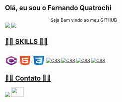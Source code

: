 ## Olá, eu sou o Fernando Quatrochi


<div align="center">
Seja Bem vindo ao meu GITHUB
 
</div>

<a href="https://github.com/FernandinnnQ145">
<img height="180em" src="https://github-readme-stats.vercel.app/api?username=FernandinnnQ145&show_icons=true&icon_color=FF5C01&bg_color=2,000,FF5C01&title_color=fff&text_color=fff&border_color=000">
<img height="180em"  src="https://github-readme-stats.vercel.app/api/top-langs/?username=FernandinnnQ145&layout=compact&bg_color=2,FF5C01,0000&title_color=fff&text_color=fff&border_color=000">

 <h2>👨‍💻 SKILLS 👨‍💻</h2>
<div style="display: inline_block"><br>
  <img align="center" alt="Csharp" height="30" width="40" src="https://raw.githubusercontent.com/devicons/devicon/master/icons/csharp/csharp-original.svg">
  <img align="center" alt="HTML" height="30" width="40" src="https://raw.githubusercontent.com/devicons/devicon/master/icons/html5/html5-original.svg">
  <img align="center" alt="CSS" height="30" width="40" src="https://raw.githubusercontent.com/devicons/devicon/master/icons/css3/css3-original.svg"> 
 <img align="center" alt="CSS" height="30" width="40" src="https://cdn.jsdelivr.net/gh/devicons/devicon/icons/figma/figma-original.svg" />
     <img align="center" alt="CSS" height="30" width="40" src="https://cdn.jsdelivr.net/gh/devicons/devicon/icons/git/git-original.svg" />
 <img align="center" alt="CSS" height="30" width="40" src="https://cdn.jsdelivr.net/gh/devicons/devicon/icons/dot-net/dot-net-original.svg" />
            <img align="center" alt="CSS" height="30" width="40" src="https://cdn.jsdelivr.net/gh/devicons/devicon/icons/bootstrap/bootstrap-original.svg" />



<h2>👨‍💻 Contato 👨‍💻</h2>
<div>
 
  <a href = "mailto:fernandinnn145@gmail.com"><img src="https://img.shields.io/badge/-Gmail-%23333?style=for-the-badge&logo=gmail&logoColor=white" target="_blank"></a>
   <a href="https://www.linkedin.com/in/fernando-quatrochi-041000277/" target="_blank"><img height="30" width="40" src="https://cdn.jsdelivr.net/gh/devicons/devicon/icons/linkedin/linkedin-original.svg" />
 
</div>
          
          
          
  ##

 
<div>
 
 
